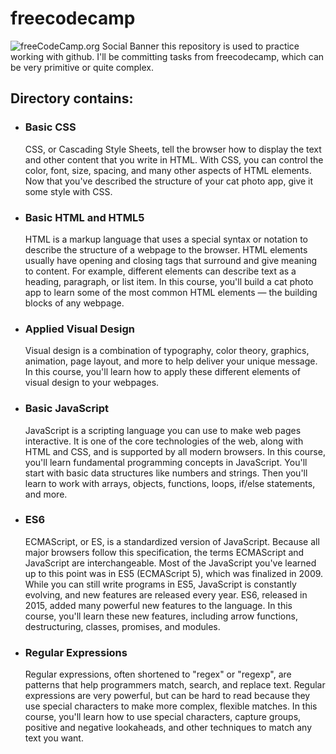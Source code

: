 # freecodecamp
![freeCodeCamp.org Social Banner](https://s3.amazonaws.com/freecodecamp/wide-social-banner.png)
this repository is used to practice working with github. I'll be committing tasks from freecodecamp, which can be very primitive or quite complex.

<h2>Directory contains:</h2>
<ul>
  <li>
  <h3>Basic CSS</h3>
  <p>CSS, or Cascading Style Sheets, tell the browser how to display the text and other content that you write in HTML. With CSS, you can control the color, font, size, spacing, and many other aspects of HTML elements. Now that you've described the structure of your cat photo app, give it some style with CSS.</p>
  </li>
  <li>
  <h3>Basic HTML and HTML5</h3>
  <p>HTML is a markup language that uses a special syntax or notation to describe the structure of a webpage to the browser. HTML elements usually have opening and closing tags that surround and give meaning to content. For example, different elements can describe text as a heading, paragraph, or list item. In this course, you'll build a cat photo app to learn some of the most common HTML elements — the building blocks of any webpage.</p>
  </li>
  <li>
  <h3>Applied Visual Design</h3>
  <p>Visual design is a combination of typography, color theory, graphics, animation, page layout, and more to help deliver your unique message.
In this course, you'll learn how to apply these different elements of visual design to your webpages.</p>
  </li>
  <li>
  <h3>Basic JavaScript</h3>
  <p>JavaScript is a scripting language you can use to make web pages interactive. It is one of the core technologies of the web, along with HTML and CSS, and is supported by all modern browsers. In this course, you'll learn fundamental programming concepts in JavaScript. You'll start with basic data structures like numbers and strings. Then you'll learn to work with arrays, objects, functions, loops, if/else statements, and more.</p>
  </li>
  <li>
  <h3>ES6</h3>
  <p>ECMAScript, or ES, is a standardized version of JavaScript. Because all major browsers follow this specification, the terms ECMAScript and JavaScript are interchangeable. Most of the JavaScript you've learned up to this point was in ES5 (ECMAScript 5), which was finalized in 2009. While you can still write programs in ES5, JavaScript is constantly evolving, and new features are released every year. ES6, released in 2015, added many powerful new features to the language. In this course, you'll learn these new features, including arrow functions, destructuring, classes, promises, and modules.</p>
  </li>
  <li>
  <h3>Regular Expressions</h3>
  <p>Regular expressions, often shortened to "regex" or "regexp", are patterns that help programmers match, search, and replace text. Regular expressions are very powerful, but can be hard to read because they use special characters to make more complex, flexible matches. In this course, you'll learn how to use special characters, capture groups, positive and negative lookaheads, and other techniques to match any text you want.</p>
  </li>
</ul>
